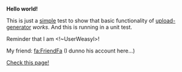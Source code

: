 **Hello world!**

This is just a <u>simple</u> test to show that basic functionality of [upload-generator](https://github.com/BadMannersXYZ/upload-generator) *works*. And this is running in a unit test.

Reminder that I am <!~UserWeasyl>!

My friend: <fa:FriendFa> (I dunno his account here...)

[Check this page!](https://example.com/generic)
